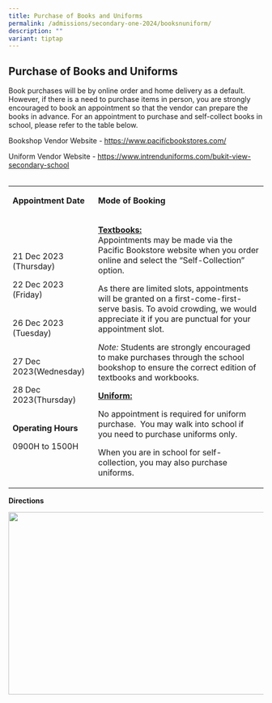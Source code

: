```yaml
---
title: Purchase of Books and Uniforms
permalink: /admissions/secondary-one-2024/booksnuniform/
description: ""
variant: tiptap
---
```

<h2>Purchase of Books and Uniforms</h2><p>Book purchases will be by online order and home delivery as a default.&nbsp; However, if there is a need to purchase items in person, you are strongly encouraged to book an appointment so that the vendor can prepare the books in advance. For an appointment to purchase and self-collect books in school, please refer to the table below.</p><p>Bookshop Vendor Website -&nbsp;<a href="https://www.pacificbookstores.com/" rel="noopener noreferrer nofollow" target="_blank">https://www.pacificbookstores.com/</a></p><p>Uniform Vendor Website - <a href="https://www.intrenduniforms.com/bukit-view-secondary-school" rel="noopener noreferrer nofollow" target="_blank"><u>https://www.intrenduniforms.com/bukit-view-secondary-school</u><br><br></a></p><table><tbody><tr><td rowspan="1" colspan="1"><p><strong>Appointment Date</strong></p></td><td rowspan="1" colspan="1"><p><strong>Mode of Booking</strong></p></td></tr><tr><td rowspan="2" colspan="1"><p>21 Dec 2023 (Thursday)</p><p></p><p>22 Dec 2023 (Friday)</p><p><br>26 Dec 2023 (Tuesday)</p><p><br>27 Dec 2023(Wednesday)</p><p></p><p>28 Dec 2023(Thursday)</p><p><br><strong>Operating Hours&nbsp;</strong></p><p>0900H to 1500H&nbsp;</p></td><td rowspan="2" colspan="1"><p><strong><u>Textbooks:<br></u></strong>Appointments may be made via the Pacific Bookstore website when you order online and select the “Self-Collection” option.</p><p>As there are limited slots, appointments will be granted on a first-come-first-serve basis. To avoid crowding, we would appreciate it if you are punctual for your appointment slot. &nbsp;</p><p><em>Note:</em> Students are strongly encouraged to make purchases through the school bookshop to ensure the correct edition of textbooks and workbooks.</p><p></p><p><strong><u>Uniform:</u></strong></p><p>No appointment is required for uniform purchase.&nbsp; You may walk into school if you need to purchase uniforms only.&nbsp;</p><p>When you are in school for self-collection, you may also purchase uniforms.&nbsp;</p><p></p></td></tr><tr></tr></tbody></table><p></p><p><strong>Directions</strong></p><div class="isomer-image-wrapper"><img height="361" width="643" src="https://lh7-us.googleusercontent.com/v4_GDE05GleQfrl_ii_GlMTVSX7O6TK5lzIGyS8xDi1ZtoIuq5vsD40ziaykNad4WzIWp1Ostbx7FZsyFAWaXFH3dbQrfvQp1qI33BeOMNQvJgnL5ts9nIgf5-QcPwuxdvCyVXTroBpV4fzKOi3WQvTFsyWPm8Nr36VZhsFjV6MuuyBItcHxxqS1y9m5Up3c"></div><p><br></p><p></p>